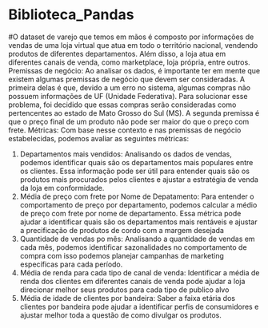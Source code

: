 # Biblioteca_Pandas

#O dataset de varejo que temos em mãos é composto por informações de vendas de uma loja virtual que atua em todo o território nacional, vendendo produtos de diferentes
departamentos. Além disso, a loja atua em diferentes canais de venda, como marketplace, loja própria, entre outros.
Premissas de negócio:
Ao analisar os dados, é importante ter em mente que existem algumas premissas de negócio que devem ser consideradas. A primeira delas é que, devido a um erro no
sistema, algumas compras não possuem informações de UF (Unidade Federativa). Para solucionar esse problema, foi decidido que essas compras serão consideradas como
pertencentes ao estado de Mato Grosso do Sul (MS). A segunda premissa é que o preço final de um produto não pode ser maior do que o preço com frete.
Métricas:
Com base nesse contexto e nas premissas de negócio estabelecidas, podemos avaliar as seguintes métricas:
1. Departamentos mais vendidos: Analisando os dados de vendas, podemos identificar quais são os departamentos mais populares entre os clientes. Essa informação pode
ser útil para entender quais são os produtos mais procurados pelos clientes e ajustar a estratégia de venda da loja em conformidade.
2. Média de preço com frete por Nome de Depatamento: Para entender o comportamento de preço por departamento, podemos calcular a médio de preço com frete por nome de departamento. Essa métrica pode ajudar a identificar quais são os departamentos mais rentáveis e ajustar a precificação de produtos de cordo com a margem desejada
3. Quantidade de vendas po mês: Analisando a quantidade de vendas em cada mês, podemos identificar sazonalidades no comportamento de compra com isso podemos planejar campanhas de marketing específicas para cada período.
4. Média de renda para cada tipo de canal de venda: Identificar a média de renda dos clientes em diferentes canais de venda pode ajudar a loja direcionar melhor seus produtos para cada tipo de publico alvo
5. Média de idade de clientes por bandeira: Saber a faixa etária dos clientes por bandeira pode ajudar a identificar perfis de consumidores e ajustar melhor toda a questão de como divulgar os produtos.
